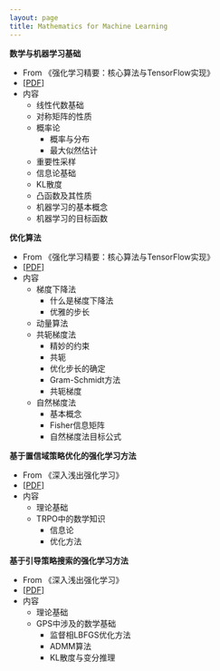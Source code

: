 ```yaml
---
layout: page
title: Mathematics for Machine Learning
---
```


**数学与机器学习基础**

- From 《强化学习精要：核心算法与TensorFlow实现》
- [[PDF]](/math/math-resources/数学与机器学习基础.pdf)
- 内容
	- 线性代数基础
	- 对称矩阵的性质
	- 概率论
		- 概率与分布
		- 最大似然估计
	- 重要性采样
	- 信息论基础
	- KL散度
	- 凸函数及其性质
	- 机器学习的基本概念
	- 机器学习的目标函数

**优化算法**

- From 《强化学习精要：核心算法与TensorFlow实现》
- [[PDF]](/math/math-resources/优化算法.pdf)
- 内容
	- 梯度下降法
		- 什么是梯度下降法
		- 优雅的步长
	- 动量算法
	- 共轭梯度法
		- 精妙的约束
		- 共轭
		- 优化步长的确定
		- Gram-Schmidt方法
		- 共轭梯度
	- 自然梯度法
		- 基本概念
		- Fisher信息矩阵
		- 自然梯度法目标公式

**基于置信域策略优化的强化学习方法**

- From 《深入浅出强化学习》
- [[PDF]](/math/math-resources/基于置信域策略优化的强化学习方法.pdf)
- 内容
	- 理论基础
	- TRPO中的数学知识
		- 信息论
		- 优化方法


**基于引导策略搜索的强化学习方法**

- From 《深入浅出强化学习》
- [[PDF]](/math/math-resources/基于引导策略搜索的强化学习方法.pdf)
- 内容
	- 理论基础
	- GPS中涉及的数学基础
		- 监督相LBFGS优化方法
		- ADMM算法
		- KL散度与变分推理



